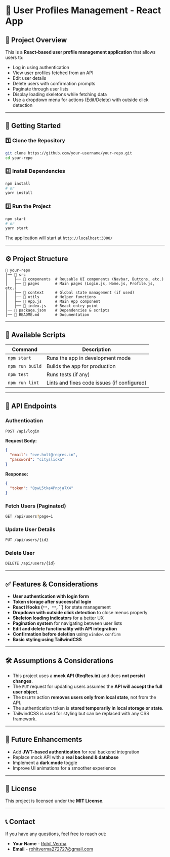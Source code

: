 # 📘 User Profiles Management - React App

## 📌 Project Overview

This is a **React-based user profile management application** that allows users to:

- Log in using authentication
- View user profiles fetched from an API
- Edit user details
- Delete users with confirmation prompts
- Paginate through user lists
- Display loading skeletons while fetching data
- Use a dropdown menu for actions (Edit/Delete) with outside click detection

---

## 🚀 Getting Started

### 1️⃣ **Clone the Repository**

```bash
git clone https://github.com/your-username/your-repo.git
cd your-repo
```

### 2️⃣ **Install Dependencies**

```bash
npm install
# or
yarn install
```

### 3️⃣ **Run the Project**

```bash
npm start
# or
yarn start
```

The application will start at `http://localhost:3000/`

---

## ⚙️ **Project Structure**

```
📂 your-repo
│── 📂 src
│   ├── 📂 components  # Reusable UI components (Navbar, Buttons, etc.)
│   ├── 📂 pages       # Main pages (Login.js, Home.js, Profile.js, etc.)
│   ├── 📂 context     # Global state management (if used)
│   ├── 📂 utils       # Helper functions
│   ├── 📄 App.js      # Main App component
│   ├── 📄 index.js    # React entry point
│── 📄 package.json    # Dependencies & scripts
│── 📄 README.md       # Documentation
```

---

## 🔧 **Available Scripts**

| Command         | Description                                 |
| --------------- | ------------------------------------------- |
| `npm start`     | Runs the app in development mode            |
| `npm run build` | Builds the app for production               |
| `npm test`      | Runs tests (if any)                         |
| `npm run lint`  | Lints and fixes code issues (if configured) |

---

## 🔗 **API Endpoints**

### Authentication

```bash
POST /api/login
```

**Request Body:**

```json
{
  "email": "eve.holt@reqres.in",
  "password": "cityslicka"
}
```

**Response:**

```json
{
  "token": "QpwL5tke4Pnpja7X4"
}
```

### Fetch Users (Paginated)

```bash
GET /api/users?page=1
```

### Update User Details

```bash
PUT /api/users/{id}
```

### Delete User

```bash
DELETE /api/users/{id}
```

---

## ✅ **Features & Considerations**

- **User authentication with login form**
- **Token storage after successful login**
- **React Hooks (**`**, **`**, ****\`\`****)** for state management
- **Dropdown with outside click detection** to close menus properly
- **Skeleton loading indicators** for a better UX
- **Pagination system** for navigating between user lists
- **Edit and delete functionality with API integration**
- **Confirmation before deletion** using `window.confirm`
- **Basic styling using TailwindCSS**

---

## 🛠️ **Assumptions & Considerations**

- This project uses a **mock API (ReqRes.in)** and does **not persist changes**.
- The `PUT` request for updating users assumes the **API will accept the full user object**.
- The `DELETE` action **removes users only from local state**, not from the API.
- The authentication token is **stored temporarily in local storage or state**.
- TailwindCSS is used for styling but can be replaced with any CSS framework.

---

## 🎯 **Future Enhancements**

- Add **JWT-based authentication** for real backend integration
- Replace mock API with a **real backend & database**
- Implement a **dark mode** toggle
- Improve UI animations for a smoother experience

---

## 📜 **License**

This project is licensed under the **MIT License**.

---

## 📞 **Contact**

If you have any questions, feel free to reach out:

- **Your Name** - [Rohit Verma](https://github.com/Roh17v)
- **Email** - [rohitverma272727@gmail.com](mailto\:rohitverma272727@gmail.com)

